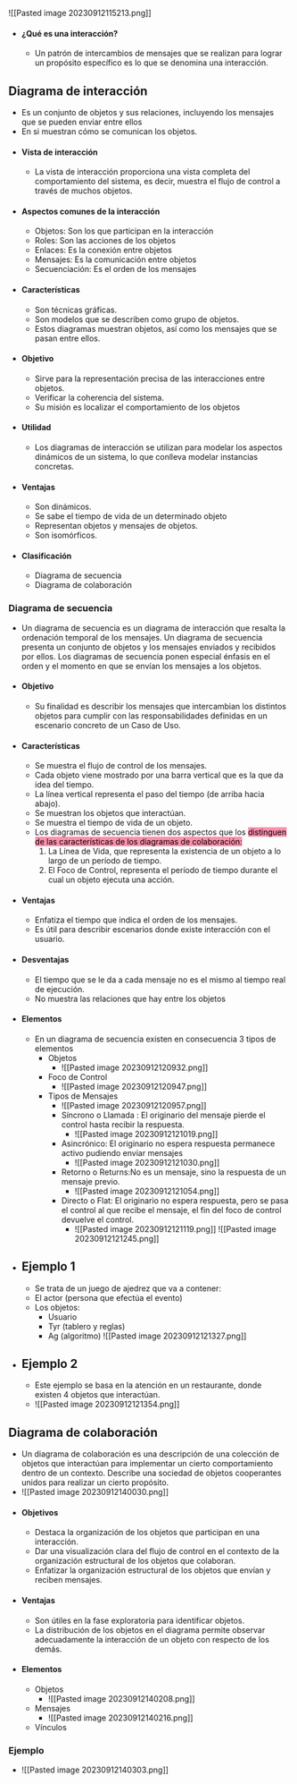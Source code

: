 ![[Pasted image 20230912115213.png]]

- #### ¿Qué es una interacción?
	- Un patrón de intercambios de mensajes que se realizan para lograr un propósito específico es lo que se denomina una interacción.

## Diagrama de interacción
- Es un conjunto de objetos y sus relaciones, incluyendo los mensajes que se pueden enviar entre ellos
- En si muestran cómo se comunican los objetos.
- #### Vista de interacción
	- La vista de interacción proporciona una vista completa del comportamiento del sistema, es decir, muestra el flujo de control a través de muchos objetos.
- #### Aspectos comunes de la interacción
	- Objetos: Son los que participan en la interacción
	- Roles: Son las acciones de los objetos 
	- Enlaces: Es la conexión entre objetos
	- Mensajes: Es la comunicación entre objetos
	- Secuenciación: Es el orden de los mensajes
- #### Características
	- Son técnicas gráficas.
	- Son modelos que se describen como grupo de objetos.
	- Estos diagramas muestran objetos, así como los mensajes que se pasan entre ellos.
- #### Objetivo
	- Sirve para la representación precisa de las interacciones entre objetos.
	- Verificar la coherencia del sistema.
	- Su misión es localizar el comportamiento de los objetos
- #### Utilidad
	- Los diagramas de interacción se utilizan para modelar los aspectos dinámicos de un sistema, lo que conlleva modelar instancias concretas.
- #### Ventajas
	- Son dinámicos.
	- Se sabe el tiempo de vida de un determinado objeto
	- Representan objetos y mensajes de objetos.
	- Son isomórficos.
- #### Clasificación
	- Diagrama de secuencia
	- Diagrama de colaboración

### Diagrama de secuencia
- Un diagrama de secuencia es un diagrama de interacción que resalta la ordenación temporal de los mensajes. Un diagrama de secuencia presenta un conjunto de objetos y los mensajes enviados y recibidos por ellos. Los diagramas de secuencia ponen especial énfasis en el orden y el momento en que se envían los mensajes a los objetos.
- #### Objetivo 
	- Su finalidad es describir los mensajes que intercambian los distintos objetos para cumplir con las responsabilidades definidas en un escenario concreto de un Caso de Uso.
- #### Características
	- Se muestra el flujo de control de los mensajes.
	- Cada objeto viene mostrado por una barra vertical que es la que da idea del tiempo.
	- La línea vertical representa el paso del tiempo (de arriba hacia abajo).
	- Se muestran los objetos que interactúan.
	- Se muestra el tiempo de vida de un objeto.
	- Los diagramas de secuencia tienen dos aspectos que los <mark style="background: #FF5582A6;">distinguen de las características de los diagramas de colaboración:</mark>
		1. La Línea de Vida, que representa la existencia de un objeto a lo largo de un período de tiempo.
		2. El Foco de Control, representa el período de tiempo durante el cual un objeto ejecuta una acción.
- #### Ventajas
	- Enfatiza el tiempo que indica el orden de los mensajes.
	- Es útil para describir escenarios donde existe interacción con el usuario.
- #### Desventajas
	- El tiempo que se le da a cada mensaje no es el mismo al tiempo real de ejecución.
	- No muestra las relaciones que hay entre los objetos
- #### Elementos
	- En un diagrama de secuencia existen en consecuencia 3 tipos de elementos
		- Objetos
			- ![[Pasted image 20230912120932.png]]
		- Foco de Control
			- ![[Pasted image 20230912120947.png]]
		- Tipos de Mensajes
			- ![[Pasted image 20230912120957.png]]
			- Síncrono o Llamada : El originario del mensaje pierde el control hasta recibir la respuesta. 
				- ![[Pasted image 20230912121019.png]]
			- Asincrónico: El originario no espera respuesta permanece activo pudiendo enviar mensajes
				- ![[Pasted image 20230912121030.png]]
			- Retorno o Returns:No es un mensaje, sino la respuesta de un mensaje previo.
				- ![[Pasted image 20230912121054.png]]
			- Directo o Flat: El originario no espera respuesta, pero se pasa el control al que recibe el mensaje, el fin del foco de control devuelve el control.
				- ![[Pasted image 20230912121119.png]]
![[Pasted image 20230912121245.png]]

- ## Ejemplo 1
	- Se trata de un juego de ajedrez que va a contener: 
	- El actor (persona que efectúa el evento) 
	- Los objetos: 
		- Usuario 
		- Tyr (tablero y reglas) 
		- Ag (algoritmo)
	![[Pasted image 20230912121327.png]]
- ## Ejemplo 2
	- Este ejemplo se basa en la atención en un restaurante, donde existen 4 objetos que interactúan.
	- ![[Pasted image 20230912121354.png]]
## Diagrama de colaboración
- Un diagrama de colaboración es una descripción de una colección de objetos que interactúan para implementar un cierto comportamiento dentro de un contexto. Describe una sociedad de objetos cooperantes unidos para realizar un cierto propósito.
- ![[Pasted image 20230912140030.png]]
- #### Objetivos
	- Destaca la organización de los objetos que participan en una interacción.
	- Dar una visualización clara del flujo de control en el contexto de la organización estructural de los objetos que colaboran.
	- Enfatizar la organización estructural de los objetos que envían y reciben mensajes.
- #### Ventajas
	- Son útiles en la fase exploratoria para identificar objetos.
	- La distribución de los objetos en el diagrama permite observar adecuadamente la interacción de un objeto con respecto de los demás.
- #### Elementos
	- Objetos
		- ![[Pasted image 20230912140208.png]]
	- Mensajes
		- ![[Pasted image 20230912140216.png]]
	- Vínculos
### Ejemplo 
- ![[Pasted image 20230912140303.png]]